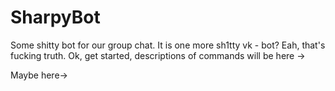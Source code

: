 # SharpyBot
Some shitty bot for our group chat.
It is one more sh1tty vk - bot? Eah, that's fucking truth.
Ok, get started, descriptions of commands will be here
->


Maybe here->

